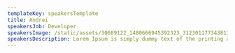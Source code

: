 ```yaml
---
templateKey: speakersTemplate
title: Andrei
speakersJob: Developer
speakersImage: /static/assets/30689122_1480666945392323_3123011773438174874_n.jpg
speakersDescription: Lorem Ipsum is simply dummy text of the printing and typesetting industry
---
```


